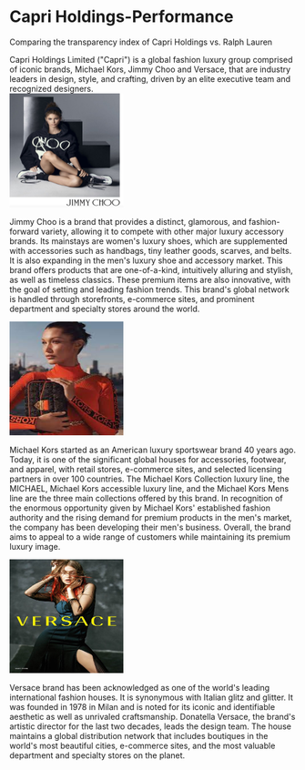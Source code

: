 # Capri Holdings-Performance
Comparing the transparency index of Capri Holdings vs. Ralph Lauren

Capri Holdings Limited ("Capri") is a global fashion luxury group comprised of iconic brands, Michael Kors, Jimmy Choo and Versace, that are industry leaders in design, style, and crafting, driven by an elite executive team and recognized designers.</br>
<img src="Images/Jimmy Choo.jpg?raw=true"
     width="200" 
     height="200"/>
     
Jimmy Choo is a brand that provides a distinct, glamorous, and fashion-forward variety, allowing it to compete with other major luxury accessory brands. Its mainstays are women's luxury shoes, which are supplemented with accessories such as handbags, tiny leather goods, scarves, and belts. It is also expanding in the men's luxury shoe and accessory market. This brand offers products that are one-of-a-kind, intuitively alluring and stylish, as well as timeless classics. These premium items are also innovative, with the goal of setting and leading fashion trends. This brand's global network is handled through storefronts, e-commerce sites, and prominent department and specialty stores around the world.
     
<img src="Images/MK.jpg?raw=true"
     width="200" 
     height="200"/>   
     
Michael Kors started as an American luxury sportswear brand 40 years ago. Today, it is one of the significant global houses for accessories, footwear, and apparel, with retail stores, e-commerce sites, and selected licensing partners in over 100 countries. The Michael Kors Collection luxury line, the MICHAEL, Michael Kors accessible luxury line, and the Michael Kors Mens line are the three main collections offered by this brand. In recognition of the enormous opportunity given by Michael Kors' established fashion authority and the rising demand for premium products in the men's market, the company has been developing their men's business. Overall, the brand aims to appeal to a wide range of customers while maintaining its premium luxury image.            
     
<img src="Images/Versace.jpg?raw=true"
     width="200" 
     height="200"/>
     
Versace brand has been acknowledged as one of the world's leading international fashion houses. It is synonymous with Italian glitz and glitter. It was founded in 1978 in Milan and is noted for its iconic and identifiable aesthetic as well as unrivaled craftsmanship. Donatella Versace, the brand's artistic director for the last two decades, leads the design team. The house maintains a global distribution network that includes boutiques in the world's most beautiful cities, e-commerce sites, and the most valuable department and specialty stores on the planet.
